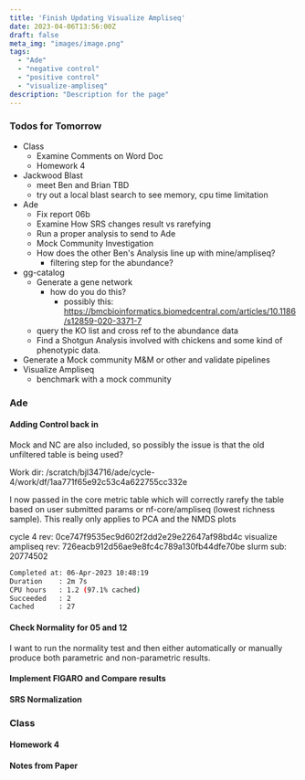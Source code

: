 ```yaml
---
title: 'Finish Updating Visualize Ampliseq'
date: 2023-04-06T13:56:00Z
draft: false
meta_img: "images/image.png"
tags:
  - "Ade"
  - "negative control"
  - "positive control"
  - "visualize-ampliseq"
description: "Description for the page"
---
```


### Todos for Tomorrow

- Class
  - Examine Comments on Word Doc
  - Homework 4
- Jackwood Blast
  - meet Ben and Brian TBD
  - try out a local blast search to see memory, cpu time limitation
- Ade
  - Fix report 06b
  - Examine How SRS changes result vs rarefying
  - Run a proper analysis to send to Ade
  - Mock Community Investigation
  - How does the other Ben's Analysis line up with mine/ampliseq?
    - filtering step for the abundance?
- gg-catalog
  - Generate a gene network 
    - how do you do this?
      - possibly this: https://bmcbioinformatics.biomedcentral.com/articles/10.1186/s12859-020-3371-7
  - query the KO list and cross ref to the abundance data
  - Find a Shotgun Analysis involved with chickens and some kind of phenotypic data.
- Generate a Mock community M&M or other and validate pipelines
- Visualize Ampliseq
  - benchmark with a mock community
  
### Ade

#### Adding Control back in

Mock and NC are also included, so possibly the issue is that the old unfiltered table is being used?

Work dir: /scratch/bjl34716/ade/cycle-4/work/df/1aa771f65e92c53c4a622755cc332e

I now passed in the core metric table which will correctly rarefy the table based on user submitted params or nf-core/ampliseq (lowest richness sample). This really only applies to PCA and the NMDS plots 

cycle 4 rev: 0ce747f9535ec9d602f2dd2e29e22647af98bd4c
visualize ampliseq rev: 726eacb912d56ae9e8fc4c789a130fb44dfe70be
slurm sub: 20774502

```bash
Completed at: 06-Apr-2023 10:48:19
Duration    : 2m 7s
CPU hours   : 1.2 (97.1% cached)
Succeeded   : 2
Cached      : 27
```

#### Check Normality for 05 and 12

I want to run the normality test and then either automatically or manually produce both parametric and non-parametric results.

#### Implement FIGARO and Compare results


#### SRS Normalization

### Class

#### Homework 4 

#### Notes from Paper



